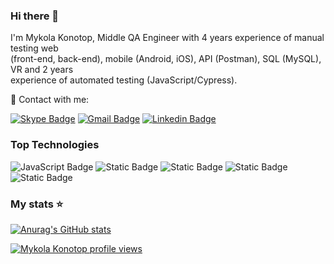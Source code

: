 ### Hi there 👋
I'm Mykola Konotop, Middle QA Engineer with 4 years experience of manual testing web <br> (front-end, back-end), mobile (Android, iOS), API (Postman), SQL (MySQL), VR and 2 years <br> experience of automated testing (JavaScript/Cypress).

📧 Contact with me:

[![Skype Badge](https://img.shields.io/badge/live%3A.cid.2731b1abdcdc012b-8A2BE2?style=social&logo=skype)](https://join.skype.com/invite/HOaiZ26kpi0c)
[![Gmail Badge](https://img.shields.io/badge/mykola.konotop.ua%40gmail.com-8A2BE2?style=social&logo=gmail&link=mailto%3Amykola.konotop.ua%40gmail.com)](mailto:mykola.konotop.ua@gmail.com)
[![Linkedin Badge](https://img.shields.io/badge/in%2Fmykola--konotop--247938199-8A2BE2?style=social&logo=linkedin&link=https%3A%2F%2Fwww.linkedin.com%2Fin%2Fmykola-konotop-247938199%2F)](https://www.linkedin.com/in/mykola-konotop-247938199/)

### Top Technologies
![JavaScript Badge](https://img.shields.io/badge/JavaScript-F0DB4F?style=for-the-badge&logo=javascript&logoColor=F0DB4F&labelColor=black)
![Static Badge](https://img.shields.io/badge/Nodejs-3C873A?style=for-the-badge&logo=nodedotjs&logoColor=3C873A&labelColor=black)
![Static Badge](https://img.shields.io/badge/Cypress-69D3A7?style=for-the-badge&logo=cypress&logoColor=69D3A7&labelColor=black)
![Static Badge](https://img.shields.io/badge/Postman-FF6C37?style=for-the-badge&logo=postman&logoColor=FF6C37&labelColor=black)
![Static Badge](https://img.shields.io/badge/MySQL-4479A1?style=for-the-badge&logo=mysql&logoColor=4479A1&labelColor=black)

### My stats ⭐
[![Anurag's GitHub stats](https://github-readme-stats.vercel.app/api?username=mykola-konotop&show_icons=true&theme=highcontrast)](https://github.com/mykola-konotop/github-readme-stats)

[![Mykola Konotop profile views](https://u8views.com/api/v1/github/profiles/156944109/views/day-week-month-total-count.svg)](https://u8views.com/github/Mykola-Konotop)

<!--
**Mykola-Konotop/Mykola-Konotop** is a ✨ _special_ ✨ repository because its `README.md` (this file) appears on your GitHub profile.

Here are some ideas to get you started:

- 🔭 I’m currently working on ...
- 🌱 I’m currently learning ...
- 👯 I’m looking to collaborate on ...
- 🤔 I’m looking for help with ...
- 💬 Ask me about ...
- 📫 How to reach me: ...
- 😄 Pronouns: ...
- ⚡ Fun fact: ...
-->
